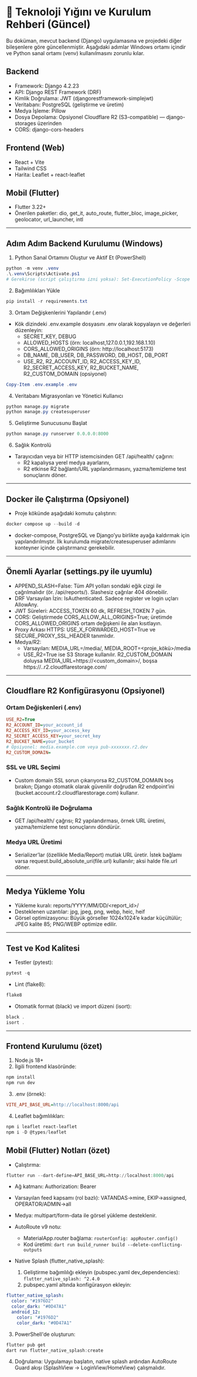 # 🚀 Teknoloji Yığını ve Kurulum Rehberi (Güncel)

Bu doküman, mevcut backend (Django) uygulamasına ve projedeki diğer bileşenlere göre güncellenmiştir. Aşağıdaki adımlar Windows ortamı içindir ve Python sanal ortamı (venv) kullanılmasını zorunlu kılar.

## Backend
- Framework: Django 4.2.23
- API: Django REST Framework (DRF)
- Kimlik Doğrulama: JWT (djangorestframework-simplejwt)
- Veritabanı: PostgreSQL (geliştirme ve üretim)
- Medya İşleme: Pillow
- Dosya Depolama: Opsiyonel Cloudflare R2 (S3-compatible) — django-storages üzerinden
- CORS: django-cors-headers

## Frontend (Web)
- React + Vite
- Tailwind CSS
- Harita: Leaflet + react-leaflet

## Mobil (Flutter)
- Flutter 3.22+
- Önerilen paketler: dio, get_it, auto_route, flutter_bloc, image_picker, geolocator, url_launcher, intl

---

## Adım Adım Backend Kurulumu (Windows)
1) Python Sanal Ortamını Oluştur ve Aktif Et (PowerShell)
```powershell
python -m venv .venv
.\.venv\Scripts\Activate.ps1
# Gerekirse (script çalıştırma izni yoksa): Set-ExecutionPolicy -Scope Process -ExecutionPolicy Bypass
```

2) Bağımlılıkları Yükle
```powershell
pip install -r requirements.txt
```

3) Ortam Değişkenlerini Yapılandır (.env)
- Kök dizindeki .env.example dosyasını .env olarak kopyalayın ve değerleri düzenleyin:
  - SECRET_KEY, DEBUG
  - ALLOWED_HOSTS (örn: localhost,127.0.0.1,192.168.1.10)
  - CORS_ALLOWED_ORIGINS (örn: http://localhost:5173)
  - DB_NAME, DB_USER, DB_PASSWORD, DB_HOST, DB_PORT
  - USE_R2, R2_ACCOUNT_ID, R2_ACCESS_KEY_ID, R2_SECRET_ACCESS_KEY, R2_BUCKET_NAME, R2_CUSTOM_DOMAIN (opsiyonel)

```powershell
Copy-Item .env.example .env
```

4) Veritabanı Migrasyonları ve Yönetici Kullanıcı
```powershell
python manage.py migrate
python manage.py createsuperuser
```

5) Geliştirme Sunucusunu Başlat
```powershell
python manage.py runserver 0.0.0.0:8000
```

6) Sağlık Kontrolü
- Tarayıcıdan veya bir HTTP istemcisinden GET /api/health/ çağırın:
  - R2 kapalıysa yerel medya ayarlarını,
  - R2 etkinse R2 bağlantı/URL yapılandırmasını, yazma/temizleme test sonuçlarını döner.

---

## Docker ile Çalıştırma (Opsiyonel)
- Proje kökünde aşağıdaki komutu çalıştırın:
```powershell
docker compose up --build -d
```
- docker-compose, PostgreSQL ve Django’yu birlikte ayağa kaldırmak için yapılandırılmıştır. İlk kurulumda migrate/createsuperuser adımlarını konteyner içinde çalıştırmanız gerekebilir.

---

## Önemli Ayarlar (settings.py ile uyumlu)
- APPEND_SLASH=False: Tüm API yolları sondaki eğik çizgi ile çağrılmalıdır (ör. /api/reports/). Slashesiz çağrılar 404 dönebilir.
- DRF Varsayılan İzin: IsAuthenticated. Sadece register ve login uçları AllowAny.
- JWT Süreleri: ACCESS_TOKEN 60 dk, REFRESH_TOKEN 7 gün.
- CORS: Geliştirmede CORS_ALLOW_ALL_ORIGINS=True; üretimde CORS_ALLOWED_ORIGINS ortam değişkeni ile alan kısıtlayın.
- Proxy Arkası HTTPS: USE_X_FORWARDED_HOST=True ve SECURE_PROXY_SSL_HEADER tanımlıdır.
- Medya/R2:
  - Varsayılan: MEDIA_URL=/media/, MEDIA_ROOT=<proje_kökü>/media
  - USE_R2=True ise S3 Storage kullanılır. R2_CUSTOM_DOMAIN doluysa MEDIA_URL=https://<custom_domain>/, boşsa https://<bucket>.<account>.r2.cloudflarestorage.com/

---

## Cloudflare R2 Konfigürasyonu (Opsiyonel)
### Ortam Değişkenleri (.env)
```ini
USE_R2=True
R2_ACCOUNT_ID=your_account_id
R2_ACCESS_KEY_ID=your_access_key
R2_SECRET_ACCESS_KEY=your_secret_key
R2_BUCKET_NAME=your_bucket
# Opsiyonel: media.example.com veya pub-xxxxxxx.r2.dev
R2_CUSTOM_DOMAIN=
```

### SSL ve URL Seçimi
- Custom domain SSL sorun çıkarıyorsa R2_CUSTOM_DOMAIN boş bırakın; Django otomatik olarak güvenilir doğrudan R2 endpoint’ini (bucket.account.r2.cloudflarestorage.com) kullanır.

### Sağlık Kontrolü ile Doğrulama
- GET /api/health/ çağrısı; R2 yapılandırması, örnek URL üretimi, yazma/temizleme test sonuçlarını döndürür.

### Medya URL Üretimi
- Serializer’lar (özellikle Media/Report) mutlak URL üretir. İstek bağlamı varsa request.build_absolute_uri(file.url) kullanılır; aksi halde file.url döner.

---

## Medya Yükleme Yolu
- Yükleme kuralı: reports/YYYY/MM/DD/<report_id>/<filename>
- Desteklenen uzantılar: jpg, jpeg, png, webp, heic, heif
- Görsel optimizasyonu: Büyük görseller 1024x1024’e kadar küçültülür; JPEG kalite 85; PNG/WEBP optimize edilir.

---

## Test ve Kod Kalitesi
- Testler (pytest):
```powershell
pytest -q
```
- Lint (flake8):
```powershell
flake8
```
- Otomatik format (black) ve import düzeni (isort):
```powershell
black .
isort .
```

---

## Frontend Kurulumu (özet)
1) Node.js 18+
2) İlgili frontend klasöründe:
```powershell
npm install
npm run dev
```
3) .env (örnek):
```ini
VITE_API_BASE_URL=http://localhost:8000/api
```
4) Leaflet bağımlılıkları:
```powershell
npm i leaflet react-leaflet
npm i -D @types/leaflet
```

## Mobil (Flutter) Notları (özet)
- Çalıştırma:
```powershell
flutter run --dart-define=API_BASE_URL=http://localhost:8000/api
```
- Ağ katmanı: Authorization: Bearer <access>
- Varsayılan feed kapsamı (rol bazlı): VATANDAS→mine, EKIP→assigned, OPERATOR/ADMIN→all
- Medya: multipart/form-data ile görsel yükleme desteklenir.

- AutoRoute v9 notu:
  - MaterialApp.router bağlama: `routerConfig: appRouter.config()`
  - Kod üretimi: `dart run build_runner build --delete-conflicting-outputs`

- Native Splash (flutter_native_splash):
  1) Geliştirme bağımlılığı ekleyin (pubspec.yaml dev_dependencies): `flutter_native_splash: ^2.4.0`
  2) pubspec.yaml altında konfigürasyon ekleyin:
```yaml
flutter_native_splash:
  color: "#1976D2"
  color_dark: "#0D47A1"
  android_12:
    color: "#1976D2"
    color_dark: "#0D47A1"
```
  3) PowerShell'de oluşturun:
```powershell
flutter pub get
dart run flutter_native_splash:create
```
  4) Doğrulama: Uygulamayı başlatın, native splash ardından AutoRoute Guard akışı (SplashView → LoginView/HomeView) çalışmalıdır.